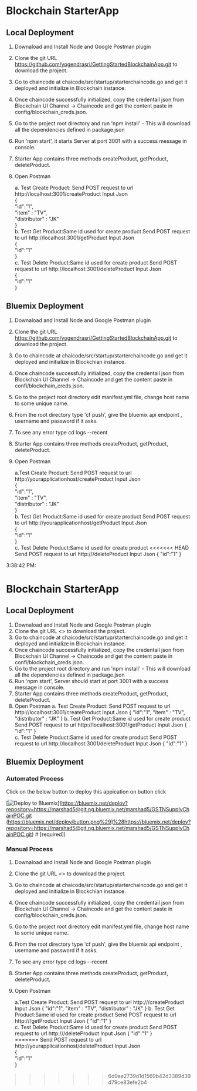 # Blockchain StarterApp



## Local Deployment

1. Downaload and Install Node and Google Postman plugin
2. Clone the git URL https://github.com/yogendrasri/GettingStartedBlockchainApp.git to download the project.
3. Go to chaincode at chaicode/src/startup/starterchaincode.go and get it deployed and initialize in Blockchain instance.
4. Once chaincode successfully initialized, copy the credentail json from Blockchain UI Channel -> Chaincode and get the content paste in config/blockchain_creds.json.
5. Go to the project root directory and run 'npm install' - This will download all the dependencies defined in package.json
6. Run 'npm start', it starts Server at port 3001 with a success message in console.
7. Starter App contains three methods createProduct, getProduct, deleteProduct.
8. Open Postman

	a. Test Create Product:
	Send POST request to url http://localhost:3001/createProduct
	Input Json </br>
			{</br>
			"id":"1", </br>
			"item" : "TV",</br>
			"distributor" : "JK"</br>
			}</br>
	b. Test Get Product:Same id used for create product
	Send POST request to url http://localhost:3001/getProduct
	Input Json</br>
			{</br>
			"id":"1"</br>
			}</br>
	c. Test Delete Product:Same id used for create product
	Send POST request to url http://localhost:3001/deleteProduct
	Input Json</br>
			{</br>
			"id":"1"</br>
			}</br>


## Bluemix Deployment

1. Downaload and Install Node and Google Postman plugin
2. Clone the git URL https://github.com/yogendrasri/GettingStartedBlockchainApp.git to download the project.
3. Go to chaincode at chaicode/src/startup/starterchaincode.go and get it deployed and initialize in Blockchian instance.
4. Once chaincode successfully initialized, copy the credentail json from Blockchain UI Channel -> Chaincode and get the content paste in confi/blockchain_creds.json.
5. Go to the project root directory edit manifest.yml file, change host name to some unique name.
6. From the root directory type 'cf push', give the bluemix api endpoint , username and password if it asks.
7. To see any error type cd logs --recent <Application Name>
8. Starter App contains three methods createProduct, getProduct, deleteProduct.
9. Open Postman

	a.Test Create Product:
	Send POST request to url http://yourapplicationhost/createProduct
	Input Json</br>
			{</br>
			"id":"1",</br>
			"item" : "TV",</br>
			"distributor" : "JK"</br>
			}</br>
	b. Test Get Product:Same id used for create product
	Send POST request to url http://yourapplicationhost/getProduct
	Input Json</br>
			{</br>
			"id":"1"</br>
			}</br>
	c. Test Delete Product:Same id used for create product
<<<<<<< HEAD
	Send POST request to url http://<application end point>/deleteProduct
	Input Json
			{
			"id":"1"
			}   

3:38:42 PM: 

# Blockchain StarterApp



## Local Deployment

1. Downaload and Install Node and Google Postman plugin
2. Clone the git URL <> to download the project.
3. Go to chaincode at chaicode/src/startup/starterchaincode.go and get it deployed and initialize in Blockchain instance.
4. Once chaincode successfully initialized, copy the credentail json from Blockchain UI Channel -> Chaincode and get the content paste in confi/blockchain_creds.json.
5. Go to the project root directory and run 'npm install' - This will download all the dependencies defined in package.json
6. Run 'npm start', Server should start at port 3001 with a success message in console.
7. Starter App contains three methods createProduct, getProduct, deleteProduct.
8. Open Postman
	a. Test Create Product:
	Send POST request to url http://localhost:3001/createProduct
	Input Json 
			{
			"id":"1", 
			"item" : "TV",
			"distributor" : "JK"
			}
	b. Test Get Product:Same id used for create product
	Send POST request to url http://localhost:3001/getProduct
	Input Json
			{
			"id":"1"
			}  
	c. Test Delete Product:Same id used for create product
	Send POST request to url http://localhost:3001/deleteProduct
	Input Json
			{
			"id":"1"
			}  


## Bluemix Deployment

### Automated Process

Click on the below button to deploy this appication on button click



[![Deploy to Bluemix](https://bluemix.net/deploy/button.png)](https://bluemix.net/deploy?repository=https://marshad5@git.ng.bluemix.net/marshad5/GSTNSupplyChainPOC.git (https://bluemix.net/deploy/button.png%29]%28https://bluemix.net/deploy?repository=https://marshad5@git.ng.bluemix.net/marshad5/GSTNSupplyChainPOC.git)  # [required])

### Manual Process

1. Downaload and Install Node and Google Postman plugin
2. Clone the git URL <> to download the project.
3. Go to chaincode at chaicode/src/startup/starterchaincode.go and get it deployed and initialize in Blockchian instance.
4. Once chaincode successfully initialized, copy the credentail json from Blockchain UI Channel -> Chaincode and get the content paste in config/blockchain_creds.json.
5. Go to the project root directory edit manifest.yml file, change host name to some unique name.
6. From the root directory type 'cf push', give the bluemix api endpoint , username and password if it asks.
7. To see any error type cd logs --recent <Application Name>
8. Starter App contains three methods createProduct, getProduct, deleteProduct.
9. Open Postman

	a.Test Create Product:
	Send POST request to url http://<application end point>/createProduct
	Input Json 
			{
			"id":"1", 
			"item" : "TV",
			"distributor" : "JK"
			}
	b. Test Get Product:Same id used for create product
	Send POST request to url http://<application end point>/getProduct
	Input Json
			{
			"id":"1"
			}  
	c. Test Delete Product:Same id used for create product
	Send POST request to url http://<application end point>/deleteProduct
	Input Json
			{
			"id":"1"
			}   
=======
	Send POST request to url http://yourapplicationhost/deleteProduct
	Input Json</br>
			{</br>
			"id":"1"</br>
			}</br>
>>>>>>> 6d9ae2739d1d1569b42d3389d39d79ce83efe2b4
